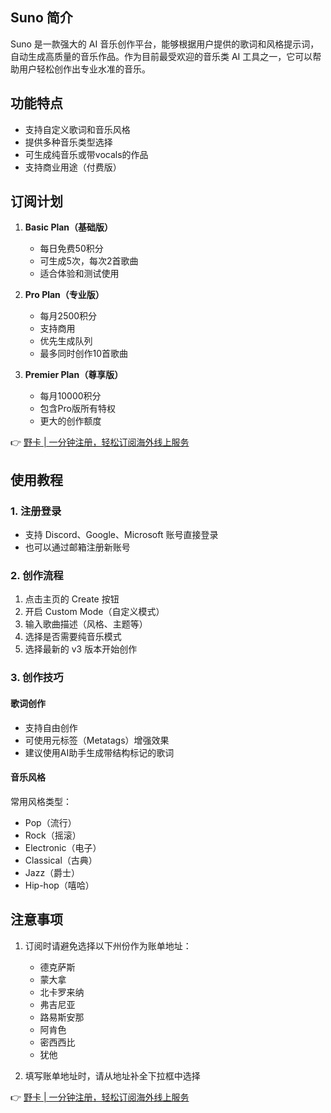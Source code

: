 ## Suno 简介

Suno 是一款强大的 AI 音乐创作平台，能够根据用户提供的歌词和风格提示词，自动生成高质量的音乐作品。作为目前最受欢迎的音乐类 AI 工具之一，它可以帮助用户轻松创作出专业水准的音乐。

## 功能特点

- 支持自定义歌词和音乐风格
- 提供多种音乐类型选择
- 可生成纯音乐或带vocals的作品
- 支持商业用途（付费版）

## 订阅计划

1. **Basic Plan（基础版）**
   - 每日免费50积分
   - 可生成5次，每次2首歌曲
   - 适合体验和测试使用

2. **Pro Plan（专业版）**
   - 每月2500积分
   - 支持商用
   - 优先生成队列
   - 最多同时创作10首歌曲

3. **Premier Plan（尊享版）**
   - 每月10000积分
   - 包含Pro版所有特权
   - 更大的创作额度

👉 [野卡 | 一分钟注册，轻松订阅海外线上服务](https://bit.ly/bewildcard)

## 使用教程

### 1. 注册登录
- 支持 Discord、Google、Microsoft 账号直接登录
- 也可以通过邮箱注册新账号

### 2. 创作流程
1. 点击主页的 Create 按钮
2. 开启 Custom Mode（自定义模式）
3. 输入歌曲描述（风格、主题等）
4. 选择是否需要纯音乐模式
5. 选择最新的 v3 版本开始创作

### 3. 创作技巧

#### 歌词创作
- 支持自由创作
- 可使用元标签（Metatags）增强效果
- 建议使用AI助手生成带结构标记的歌词

#### 音乐风格
常用风格类型：
- Pop（流行）
- Rock（摇滚）
- Electronic（电子）
- Classical（古典）
- Jazz（爵士）
- Hip-hop（嘻哈）

## 注意事项

1. 订阅时请避免选择以下州份作为账单地址：
   - 德克萨斯
   - 蒙大拿
   - 北卡罗来纳
   - 弗吉尼亚
   - 路易斯安那
   - 阿肯色
   - 密西西比
   - 犹他

2. 填写账单地址时，请从地址补全下拉框中选择

👉 [野卡 | 一分钟注册，轻松订阅海外线上服务](https://bit.ly/bewildcard)